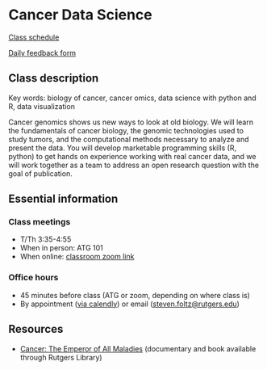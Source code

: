 # Cancer Data Science

[Class schedule](https://docs.google.com/spreadsheets/d/1G2C7V2IBz6WoJW7fAuNgSd6SY23wlERaTRE2mB8-K8w/edit?usp=sharing)

[Daily feedback form](https://forms.gle/i3uuzXodqsiaWYEk6)

## Class description

Key words: biology of cancer, cancer omics, data science with python and R, data visualization

Cancer genomics shows us new ways to look at old biology.
We will learn the fundamentals of cancer biology, the genomic technologies used to study tumors, and the computational methods necessary to analyze and present the data.
You will develop marketable programming skills (R, python) to get hands on experience working with real cancer data, and we will work together as a team to address an open research question with the goal of publication.

## Essential information

### Class meetings
- T/Th 3:35-4:55
- When in person: ATG 101
- When online: [classroom zoom link](https://rutgers.zoom.us/j/93874027563?pwd=MjM1Ukk0YWs3OFI0OFI2Sng0NU9lZz09)

### Office hours
- 45 minutes before class (ATG or zoom, depending on where class is)
- By appointment ([via calendly](https://calendly.com/steven-foltz/office-hours)) or email (steven.foltz@rutgers.edu)

## Resources

- [Cancer: The Emperor of All Maladies](https://www.pbs.org/kenburns/cancer-emperor-of-all-maladies/) (documentary and book available through Rutgers Library)
